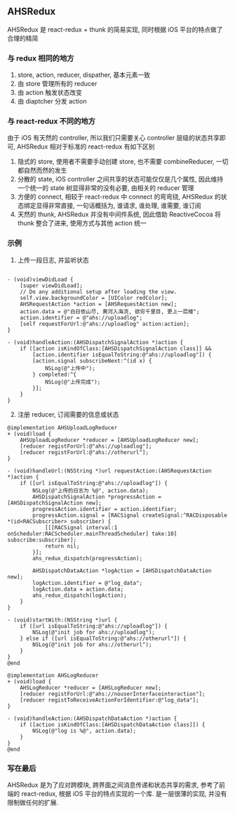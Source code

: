 ## AHSRedux
AHSRedux 是 react-redux + thunk 的简易实现, 同时根据 iOS 平台的特点做了合理的精简

### 与 redux 相同的地方
1. store, action, reducer, dispather, 基本元素一致
2. 由 store 管理所有的 reducer
3. 由 action 触发状态改变
4. 由 diaptcher 分发 action

### 与 react-redux 不同的地方
由于 iOS 有天然的 controller, 所以我们只需要关心 controller 层级的状态共享即可, AHSRedux 相对于标准的 react-redux 有如下区别
1. 隐式的 store, 使用者不需要手动创建 store, 也不需要 combineReducer, 一切都自然而然的发生
2. 分散的 state, iOS controller 之间共享的状态可能仅仅是几个属性, 因此维持一个统一的 state 树显得非常的没有必要, 由相关的 reducer 管理
3. 方便的 connect, 相较于 react-redux 中 connect 的弯弯绕, AHSRedux 的状态绑定显得非常直接, 一句话概括为, 谁请求, 谁处理, 谁需要, 谁订阅
4. 天然的 thunk, AHSRedux 并没有中间件系统, 因此借助 ReactiveCocoa 将 thunk 整合了进来, 使用方式与其他 action 统一

### 示例
1. 上传一段日志, 并监听状态
```objc

- (void)viewDidLoad {
    [super viewDidLoad];
    // Do any additional setup after loading the view.
    self.view.backgroundColor = [UIColor redColor];
    AHSRequestAction *action = [AHSRequestAction new];
    action.data = @"白日依山尽, 黄河入海流, 欲穷千里目, 更上一层楼";
    action.identifier = @"ahs://uploadlog";
    [self requestForUrl:@"ahs://uploadlog" action:action];
}

- (void)handleAction:(AHSDispatchSignalAction *)action {
    if ([action isKindOfClass:[AHSDispatchSignalAction class]] &&
        [action.identifier isEqualToString:@"ahs://uploadlog"]) {
        [action.signal subscribeNext:^(id x) {
            NSLog(@"上传中");
        } completed:^{
            NSLog(@"上传完成");
        }];
    }
}

```

2. 注册 reducer, 订阅需要的信息或状态

```objc
@implementation AHSUploadLogReducer
+ (void)load {
    AHSUploadLogReducer *reducer = [AHSUploadLogReducer new];
    [reducer registForUrl:@"ahs://uploadlog"];
    [reducer registForUrl:@"ahs://otherurl"];
}

- (void)handleUrl:(NSString *)url requestAction:(AHSRequestAction *)action {
    if ([url isEqualToString:@"ahs://uploadlog"]) {
        NSLog(@"上传的日志为 %@", action.data);
        AHSDispatchSignalAction *progressAction = [AHSDispatchSignalAction new];
        progressAction.identifier = action.identifier;
        progressAction.signal = [RACSignal createSignal:^RACDisposable *(id<RACSubscriber> subscriber) {
            [[[RACSignal interval:1 onScheduler:RACScheduler.mainThreadScheduler] take:10] subscribe:subscriber];
            return nil;
        }];
        ahs_redux_dispatch(progressAction);
        
        AHSDispatchDataAction *logAction = [AHSDispatchDataAction new];
        logAction.identifier = @"log_data";
        logAction.data = action.data;
        ahs_redux_dispatch(logAction);
    }
}

- (void)startWith:(NSString *)url {
    if ([url isEqualToString:@"ahs://uploadlog"]) {
        NSLog(@"init job for ahs://uploadlog");
    } else if ([url isEqualToString:@"ahs://otherurl"]) {
        NSLog(@"init job for ahs://otherurl");
    }
}
@end

@implementation AHSLogReducer
+ (void)load {
    AHSLogReducer *reducer = [AHSLogReducer new];
    [reducer registForUrl:@"ahs://nouserInterfaceinteraction"];
    [reducer registToReceiveActionForIdentifier:@"log_data"];
}

- (void)handleAction:(AHSDispatchDataAction *)action {
    if ([action isKindOfClass:[AHSDispatchDataAction class]]) {
        NSLog(@"log is %@", action.data);
    }
}
@end
```
### 写在最后
AHSRedux 是为了应对跨模块, 跨界面之间消息传递和状态共享的需求, 参考了前端的 react-redux, 根据 iOS 平台的特点实现的一个库. 是一层很薄的实现, 并没有限制做任何的扩展. 